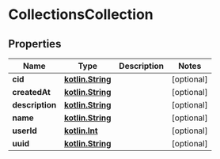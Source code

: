 # CollectionsCollection

## Properties
Name | Type | Description | Notes
------------ | ------------- | ------------- | -------------
**cid** | [**kotlin.String**](.md) |  |  [optional]
**createdAt** | [**kotlin.String**](.md) |  |  [optional]
**description** | [**kotlin.String**](.md) |  |  [optional]
**name** | [**kotlin.String**](.md) |  |  [optional]
**userId** | [**kotlin.Int**](.md) |  |  [optional]
**uuid** | [**kotlin.String**](.md) |  |  [optional]
